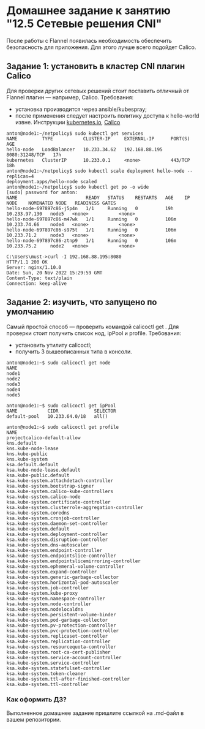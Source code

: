 # Домашнее задание к занятию "12.5 Сетевые решения CNI"
После работы с Flannel появилась необходимость обеспечить безопасность для приложения. Для этого лучше всего подойдет Calico.
## Задание 1: установить в кластер CNI плагин Calico
Для проверки других сетевых решений стоит поставить отличный от Flannel плагин — например, Calico. Требования: 
* установка производится через ansible/kubespray;
* после применения следует настроить политику доступа к hello-world извне. Инструкции [kubernetes.io](https://kubernetes.io/docs/concepts/services-networking/network-policies/), [Calico](https://docs.projectcalico.org/about/about-network-policy)


```commandline
anton@node1:~/netpolicy$ sudo kubectl get services
NAME         TYPE           CLUSTER-IP     EXTERNAL-IP      PORT(S)          AGE
hello-node   LoadBalancer   10.233.34.62   192.168.88.195   8080:31248/TCP   17h
kubernetes   ClusterIP      10.233.0.1     <none>           443/TCP          18h
anton@node1:~/netpolicy$ sudo kubectl scale deployment hello-node --replicas=4
deployment.apps/hello-node scaled
anton@node1:~/netpolicy$ sudo kubectl get po -o wide
[sudo] password for anton:
NAME                         READY   STATUS    RESTARTS   AGE    IP              NODE    NOMINATED NODE   READINESS GATES
hello-node-697897c86-j5p4n   1/1     Running   0          19h    10.233.97.130   node5   <none>           <none>
hello-node-697897c86-m47wk   1/1     Running   0          106m   10.233.74.66    node4   <none>           <none>
hello-node-697897c86-s975t   1/1     Running   0          106m   10.233.71.2     node3   <none>           <none>
hello-node-697897c86-ztnp9   1/1     Running   0          106m   10.233.75.2     node2   <none>           <none>

```
```commandline
C:\Users\must->curl -I 192.168.88.195:8080
HTTP/1.1 200 OK
Server: nginx/1.10.0
Date: Sun, 20 Nov 2022 15:29:59 GMT
Content-Type: text/plain
Connection: keep-alive
```
## Задание 2: изучить, что запущено по умолчанию
Самый простой способ — проверить командой calicoctl get <type>. Для проверки стоит получить список нод, ipPool и profile.
Требования: 
* установить утилиту calicoctl;
* получить 3 вышеописанных типа в консоли.

```commandline
anton@node1:~$ sudo calicoctl get node
NAME
node1
node2
node3
node4
node5

anton@node1:~$ sudo calicoctl get ipPool
NAME           CIDR             SELECTOR
default-pool   10.233.64.0/18   all()

anton@node1:~$ sudo calicoctl get profile
NAME
projectcalico-default-allow
kns.default
kns.kube-node-lease
kns.kube-public
kns.kube-system
ksa.default.default
ksa.kube-node-lease.default
ksa.kube-public.default
ksa.kube-system.attachdetach-controller
ksa.kube-system.bootstrap-signer
ksa.kube-system.calico-kube-controllers
ksa.kube-system.calico-node
ksa.kube-system.certificate-controller
ksa.kube-system.clusterrole-aggregation-controller
ksa.kube-system.coredns
ksa.kube-system.cronjob-controller
ksa.kube-system.daemon-set-controller
ksa.kube-system.default
ksa.kube-system.deployment-controller
ksa.kube-system.disruption-controller
ksa.kube-system.dns-autoscaler
ksa.kube-system.endpoint-controller
ksa.kube-system.endpointslice-controller
ksa.kube-system.endpointslicemirroring-controller
ksa.kube-system.ephemeral-volume-controller
ksa.kube-system.expand-controller
ksa.kube-system.generic-garbage-collector
ksa.kube-system.horizontal-pod-autoscaler
ksa.kube-system.job-controller
ksa.kube-system.kube-proxy
ksa.kube-system.namespace-controller
ksa.kube-system.node-controller
ksa.kube-system.nodelocaldns
ksa.kube-system.persistent-volume-binder
ksa.kube-system.pod-garbage-collector
ksa.kube-system.pv-protection-controller
ksa.kube-system.pvc-protection-controller
ksa.kube-system.replicaset-controller
ksa.kube-system.replication-controller
ksa.kube-system.resourcequota-controller
ksa.kube-system.root-ca-cert-publisher
ksa.kube-system.service-account-controller
ksa.kube-system.service-controller
ksa.kube-system.statefulset-controller
ksa.kube-system.token-cleaner
ksa.kube-system.ttl-after-finished-controller
ksa.kube-system.ttl-controller

```
### Как оформить ДЗ?

Выполненное домашнее задание пришлите ссылкой на .md-файл в вашем репозитории.